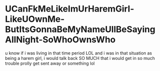 # UCanFkMeLikeImUrHaremGirl-LikeUOwnMe-ButItsGonnaBeMyNameUllBeSayingAllNight-SoWhoOwnsWho

u know if i was living in that time period LOL and i was in that situation as being a harem girl, i would talk back SO MUCH that i would get in so much trouble prolly get sent away or something lol
